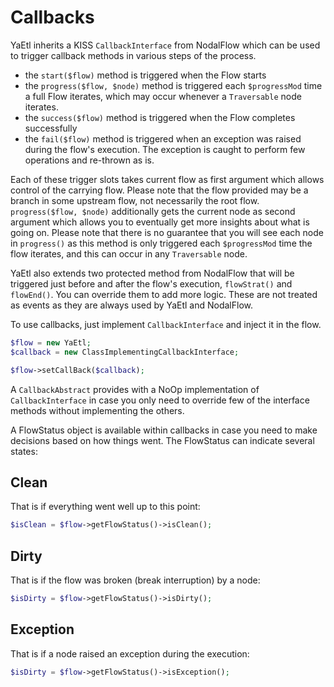 # Callbacks

YaEtl inherits a KISS `CallbackInterface` from NodalFlow which can be used to trigger callback methods in various steps of the process.

- the `start($flow)` method is triggered when the Flow starts
- the `progress($flow, $node)` method is triggered each `$progressMod` time a full Flow iterates, which may occur whenever a `Traversable` node iterates.
- the `success($flow)` method is triggered when the Flow completes successfully
- the `fail($flow)` method is triggered when an exception was raised during the flow's execution. The exception is caught to perform few operations and re-thrown as is.

Each of these trigger slots takes current flow as first argument which allows control of the carrying flow. Please note that the flow provided may be a branch in some upstream flow, not necessarily the root flow. `progress($flow, $node)` additionally gets the current node as second argument which allows you to eventually get more insights about what is going on.
Please note that there is no guarantee that you will see each node in `progress()` as this method is only triggered each `$progressMod` time the flow iterates, and this can occur in any `Traversable` node.

YaEtl also extends two protected method from NodalFlow that will be triggered just before and after the flow's execution, `flowStrat()` and `flowEnd()`. You can override them to add more logic. These are not treated as events as they are always used by YaEtl and NodalFlow.

To use callbacks, just implement `CallbackInterface` and inject it in the flow.
```php
$flow = new YaEtl;
$callback = new ClassImplementingCallbackInterface;

$flow->setCallBack($callback);
```

A `CallbackAbstract` provides with a NoOp implementation of `CallbackInterface` in case you only need to override few of the interface methods without implementing the others.

A FlowStatus object is available within callbacks in case you need to make decisions based on how things went. The FlowStatus can indicate several states:
## Clean
That is if everything went well up to this point:
```php
$isClean = $flow->getFlowStatus()->isClean();
```

## Dirty
That is if the flow was broken (break interruption) by a node:
```php
$isDirty = $flow->getFlowStatus()->isDirty();
```

## Exception
That is if a node raised an exception during the execution:
```php
$isDirty = $flow->getFlowStatus()->isException();
```
